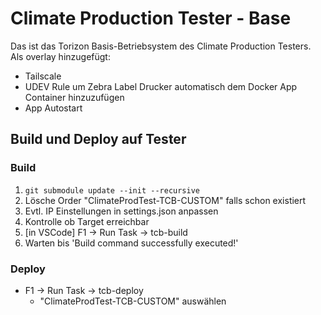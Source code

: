 # Climate Production Tester - Base

Das ist das Torizon Basis-Betriebsystem des Climate Production Testers. Als overlay hinzugefügt:
- Tailscale
- UDEV Rule um Zebra Label Drucker automatisch dem Docker App Container hinzuzufügen
- App Autostart

## Build und Deploy auf Tester

### Build

1. `git submodule update --init --recursive`
2. Lösche Order "ClimateProdTest-TCB-CUSTOM" falls schon existiert
3. Evtl. IP Einstellungen in settings.json anpassen
4. Kontrolle ob Target erreichbar
5. [in VSCode] F1 -> Run Task -> tcb-build
6. Warten bis 'Build command successfully executed!'

### Deploy

- F1 -> Run Task -> tcb-deploy
  - "ClimateProdTest-TCB-CUSTOM" auswählen


